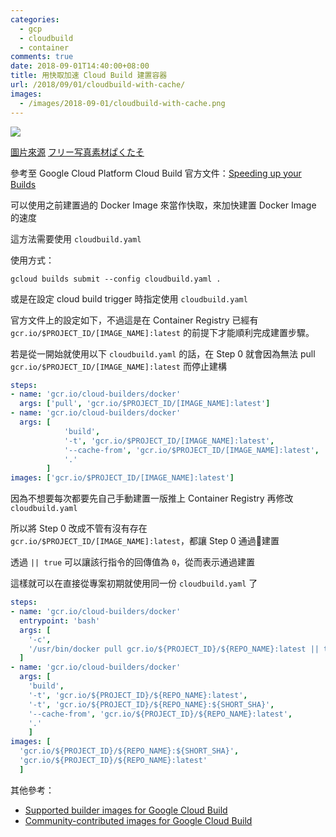 ```yaml
---
categories:
  - gcp
  - cloudbuild
  - container
comments: true
date: 2018-09-01T14:40:00+08:00
title: 用快取加速 Cloud Build 建置容器
url: /2018/09/01/cloudbuild-with-cache/
images:
  - /images/2018-09-01/cloudbuild-with-cache.png
---
```



![](https://i.imgur.com/EsiorQx.jpg)

[圖片來源](https://www.pakutaso.com/20160628181pc-11.html)
[フリー写真素材ぱくたそ](https://www.pakutaso.com/)

參考至 Google Cloud Platform Cloud Build 官方文件：[Speeding up your Builds](https://cloud.google.com/cloud-build/docs/speeding-up-builds)

可以使用之前建置過的 Docker Image 來當作快取，來加快建置 Docker Image 的速度

這方法需要使用 `cloudbuild.yaml`

使用方式：

```shell
gcloud builds submit --config cloudbuild.yaml .
```

或是在設定 cloud build trigger 時指定使用 `cloudbuild.yaml`

<!--more-->

官方文件上的設定如下，不過這是在 Container Registry 已經有 `gcr.io/$PROJECT_ID/[IMAGE_NAME]:latest` 的前提下才能順利完成建置步驟。

若是從一開始就使用以下 `cloudbuild.yaml` 的話，在 Step 0 就會因為無法 pull `gcr.io/$PROJECT_ID/[IMAGE_NAME]:latest` 而停止建構

```yaml
steps:
- name: 'gcr.io/cloud-builders/docker'
  args: ['pull', 'gcr.io/$PROJECT_ID/[IMAGE_NAME]:latest']
- name: 'gcr.io/cloud-builders/docker'
  args: [
            'build',
            '-t', 'gcr.io/$PROJECT_ID/[IMAGE_NAME]:latest',
            '--cache-from', 'gcr.io/$PROJECT_ID/[IMAGE_NAME]:latest',
            '.'
        ]
images: ['gcr.io/$PROJECT_ID/[IMAGE_NAME]:latest']
```

因為不想要每次都要先自己手動建置一版推上 Container Registry 再修改 `cloudbuild.yaml`

所以將 Step 0 改成不管有沒有存在 `gcr.io/$PROJECT_ID/[IMAGE_NAME]:latest`，都讓 Step 0 通過建置

透過 `|| true` 可以讓該行指令的回傳值為 `0`，從而表示通過建置

這樣就可以在直接從專案初期就使用同一份 `cloudbuild.yaml` 了

```yaml
steps:
- name: 'gcr.io/cloud-builders/docker'
  entrypoint: 'bash'
  args: [
    '-c',
    '/usr/bin/docker pull gcr.io/${PROJECT_ID}/${REPO_NAME}:latest || true'
  ]
- name: 'gcr.io/cloud-builders/docker'
  args: [
    'build',
    '-t', 'gcr.io/${PROJECT_ID}/${REPO_NAME}:latest',
    '-t', 'gcr.io/${PROJECT_ID}/${REPO_NAME}:${SHORT_SHA}',
    '--cache-from', 'gcr.io/${PROJECT_ID}/${REPO_NAME}:latest',
    '.'
    ]
images: [
  'gcr.io/${PROJECT_ID}/${REPO_NAME}:${SHORT_SHA}',
  'gcr.io/${PROJECT_ID}/${REPO_NAME}:latest'
  ]
```

其他參考：

* [Supported builder images for Google Cloud Build](https://cloud.google.com/cloud-build/)
* [Community-contributed images for Google Cloud Build](https://github.com/GoogleCloudPlatform/cloud-builders-community)